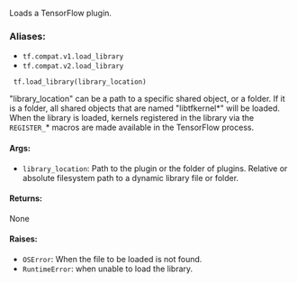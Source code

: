 Loads a TensorFlow plugin.
### Aliases:
- `tf.compat.v1.load_library`
- `tf.compat.v2.load_library`

```
 tf.load_library(library_location)
```
"library_location" can be a path to a specific shared object, or a folder. If it is a folder, all shared objects that are named "libtfkernel*" will be loaded. When the library is loaded, kernels registered in the library via the `REGISTER_`* macros are made available in the TensorFlow process.
#### Args:
- `library_location`: Path to the plugin or the folder of plugins. Relative or absolute filesystem path to a dynamic library file or folder.
#### Returns:
None
#### Raises:
- `OSError`: When the file to be loaded is not found.
- `RuntimeError`: when unable to load the library.
